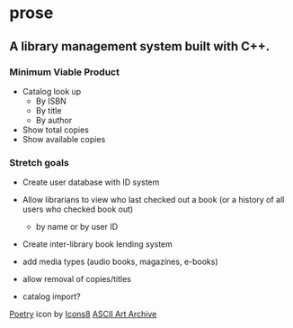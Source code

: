 # prose

## A library management system built with C++.

### Minimum Viable Product

- Catalog look up
    - By ISBN
    - By title
    - By author
- Show total copies
- Show available copies

### Stretch goals

- Create user database with ID system

- Allow librarians to view who last checked out a book (or a history of all users who checked book out)
    - by name or by user ID

- Create inter-library book lending system

- add media types (audio books, magazines, e-books)

- allow removal of copies/titles

- catalog import?

<a target="_blank" href="https://icons8.com/icon/erbSpfxGPqE3/poetry">Poetry</a> icon by <a target="_blank" href="https://icons8.com">Icons8</a>
<a target="_blank" href="https://www.asciiart.eu/image-to-ascii">ASCII Art Archive </a>